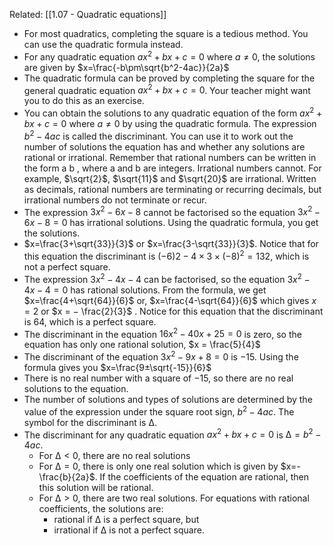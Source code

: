 Related: [[1.07 - Quadratic equations]]
- For most quadratics, completing the square is a tedious method. You can use the quadratic formula instead.
- For any quadratic equation $ax^2 + bx + c = 0$ where $a ≠ 0$, the solutions are given by $x=\frac{-b\pm\sqrt{b^2-4ac}}{2a}$
- The quadratic formula can be proved by completing the square for the general quadratic equation $ax^2 + bx + c = 0$. Your teacher might want you to do this as an exercise.
- You can obtain the solutions to any quadratic equation of the form $ax^2 + bx + c = 0$ where $a ≠ 0$ by using the quadratic formula. The expression $b^2 − 4ac$ is called the discriminant. You can use it to work out the number of solutions the equation has and whether any solutions are rational or irrational. Remember that rational numbers can be written in the form a b , where a and b are integers. Irrational numbers cannot. For example, $\sqrt{2}$, $\sqrt{11}$ and $\sqrt{20}$ are irrational. Written as decimals, rational numbers are terminating or recurring decimals, but irrational numbers do not terminate or recur.
- The expression $3x^2 − 6x − 8$ cannot be factorised so the equation $3x^2 − 6x − 8 = 0$ has irrational solutions. Using the quadratic formula, you get the solutions.
- $x=\frac{3+\sqrt{33}}{3}$ or $x=\frac{3-\sqrt{33}}{3}$. Notice that for this equation the discriminant is $(−6)2 − 4 × 3 × (−8)^2 = 132$, which is not a perfect square.
- The expression $3x^2 − 4x − 4$ can be factorised, so the equation $3x^2 − 4x − 4 = 0$ has rational solutions. From the formula, we get $x=\frac{4+\sqrt{64}}{6}$ or, $x=\frac{4-\sqrt{64}}{6}$ which gives $x = 2$ or $x = − \frac{2}{3}$ . Notice for this equation that the discriminant is $64$, which is a perfect square.
- The discriminant in the equation $16x^2 − 40x + 25 = 0$ is zero, so the equation has only one rational solution, $x = \frac{5}{4}$
- The discriminant of the equation $3x^2 − 9x + 8 = 0$ is $−15$. Using the formula gives you $x=\frac{9±\sqrt{-15}}{6}$
- There is no real number with a square of $−15$, so there are no real solutions to the equation.
- The number of solutions and types of solutions are determined by the value of the expression under the square root sign, $b^2 − 4ac$. The symbol for the discriminant is ∆.
- The discriminant for any quadratic equation $ax^2 + bx + c = 0$ is $∆ = b^2 − 4ac$.
	- For $∆ < 0$, there are no real solutions
	- For $∆ = 0$, there is only one real solution which is given by $x=- \frac{b}{2a}$. If the coefficients of the equation are rational, then this solution will be rational.
	- For $∆ > 0$, there are two real solutions. For equations with rational coefficients, the solutions are: 
		- rational if $∆$ is a perfect square, but 
		- irrational if $∆$ is not a perfect square.